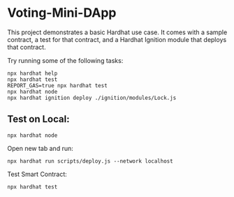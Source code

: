 # Voting-Mini-DApp

This project demonstrates a basic Hardhat use case. It comes with a sample contract, a test for that contract, and a Hardhat Ignition module that deploys that contract.

Try running some of the following tasks:

```shell
npx hardhat help
npx hardhat test
REPORT_GAS=true npx hardhat test
npx hardhat node
npx hardhat ignition deploy ./ignition/modules/Lock.js
```

## Test on Local:
```shell
npx hardhat node
```
Open new tab and run: 
```shell
npx hardhat run scripts/deploy.js --network localhost
```
Test Smart Contract:
```shell
npx hardhat test
```
